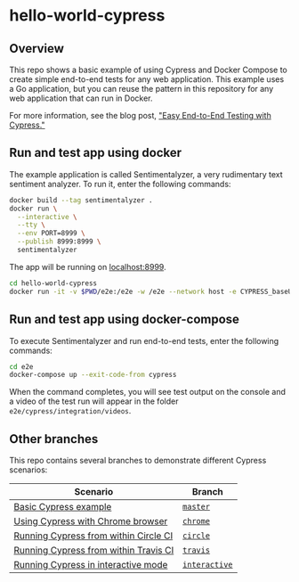 # hello-world-cypress

## Overview

This repo shows a basic example of using Cypress and Docker Compose to create simple end-to-end tests for any web application. This example uses a Go application, but you can reuse the pattern in this repository for any web application that can run in Docker.

For more information, see the blog post, ["Easy End-to-End Testing with Cypress."](https://mtlynch.io/painless-web-app-testing)

## Run and test app using docker 
The example application is called Sentimentalyzer, a very rudimentary text sentiment analyzer. To run it, enter the following commands:

```bash
docker build --tag sentimentalyzer .
docker run \
  --interactive \
  --tty \
  --env PORT=8999 \
  --publish 8999:8999 \
  sentimentalyzer
```

The app will be running on [localhost:8999](http://localhost:8999).

```bash
cd hello-world-cypress
docker run -it -v $PWD/e2e:/e2e -w /e2e --network host -e CYPRESS_baseUrl=http://localhost:8123 cypress/included:4.0.1
```

## Run and test app using docker-compose

To execute Sentimentalyzer and run end-to-end tests, enter the following commands:

```bash
cd e2e
docker-compose up --exit-code-from cypress
```

When the command completes, you will see test output on the console and a video of the test run will appear in the folder `e2e/cypress/integration/videos`.

## Other branches

This repo contains several branches to demonstrate different Cypress scenarios:

| Scenario | Branch |
|----------|---------|
| [Basic Cypress example](https://github.com/mtlynch/hello-world-cypress) | [`master`](https://github.com/mtlynch/hello-world-cypress) |
| [Using Cypress with Chrome browser](https://github.com/mtlynch/hello-world-cypress/tree/chrome) | [`chrome`](https://github.com/mtlynch/hello-world-cypress/tree/chrome) |
| [Running Cypress from within Circle CI](https://github.com/mtlynch/hello-world-cypress/tree/circle) | [`circle`](https://github.com/mtlynch/hello-world-cypress/tree/circle) |
| [Running Cypress from within Travis CI](https://github.com/mtlynch/hello-world-cypress/tree/travis) | [`travis`](https://github.com/mtlynch/hello-world-cypress/tree/travis) |
| [Running Cypress in interactive mode](https://github.com/mtlynch/hello-world-cypress/tree/interactive) | [`interactive`](https://github.com/mtlynch/hello-world-cypress/tree/interactive) |
